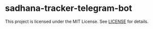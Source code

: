 # sadhana-tracker-telegram-bot

This project is licensed under the MIT License. See [LICENSE](LICENSE) for details.
